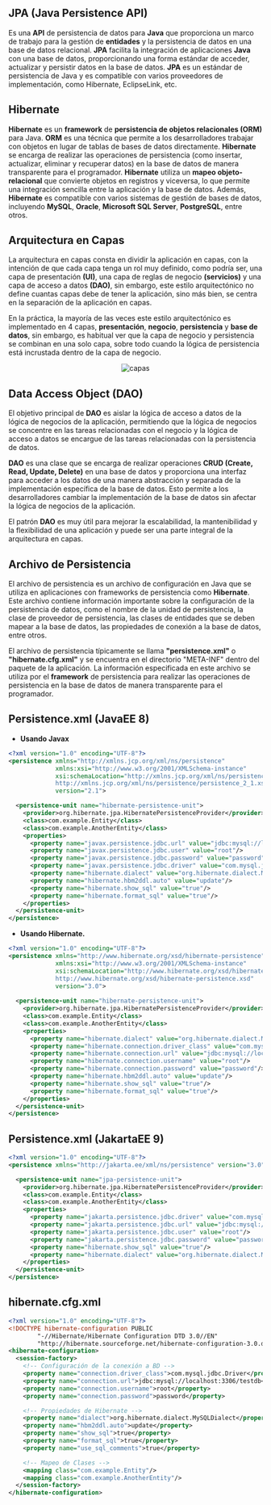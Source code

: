## JPA (Java Persistence API)

Es una **API** de persistencia de datos para **Java** que proporciona un marco de trabajo para la gestión de **entidades** y la persistencia de datos en una base de datos relacional. **JPA** facilita la integración de aplicaciones **Java** con una base de datos, proporcionando una forma estándar de acceder, actualizar y persistir datos en la base de datos. **JPA** es un estándar de persistencia de Java y es compatible con varios proveedores de implementación, como Hibernate, EclipseLink, etc.

## Hibernate

**Hibernate** es un **framework** de **persistencia de objetos relacionales (ORM)** para Java. **ORM** es una técnica que permite a los desarrolladores trabajar con objetos en lugar de tablas de bases de datos directamente. **Hibernate** se encarga de realizar las operaciones de persistencia (como insertar, actualizar, eliminar y recuperar datos) en la base de datos de manera transparente para el programador. **Hibernate** utiliza un **mapeo objeto-relacional** que convierte objetos en registros y viceversa, lo que permite una integración sencilla entre la aplicación y la base de datos. Además, **Hibernate** es compatible con varios sistemas de gestión de bases de datos, incluyendo **MySQL**, **Oracle**, **Microsoft SQL Server**, **PostgreSQL**, entre otros.

## Arquitectura en Capas

La arquitectura en capas consta en dividir la aplicación en capas, con la intención de que cada capa tenga un rol muy definido, como podría ser, una capa de presentación **(UI)**, una capa de reglas de negocio **(servicios)** y una capa de acceso a datos **(DAO)**, sin embargo, este estilo arquitectónico no define cuantas capas debe de tener la aplicación, sino más bien, se centra en la separación de la aplicación en capas.

En la práctica, la mayoría de las veces este estilo arquitectónico es implementado en 4 capas, **presentación**, **negocio**, **persistencia** y **base de datos**, sin embargo, es habitual ver que la capa de negocio y persistencia se combinan en una solo capa, sobre todo cuando la lógica de persistencia está incrustada dentro de la capa de negocio.

<div align="center">
<img src="https://user-images.githubusercontent.com/40324908/217148765-48099e65-a68b-45a4-ba36-47739355574e.png" alt="capas">
</div>

## Data Access Object (DAO)

El objetivo principal de **DAO** es aislar la lógica de acceso a datos de la lógica de negocios de la aplicación, permitiendo que la lógica de negocios se concentre en las tareas relacionadas con el negocio y la lógica de acceso a datos se encargue de las tareas relacionadas con la persistencia de datos.

**DAO** es una clase que se encarga de realizar operaciones **CRUD (Create, Read, Update, Delete)** en una base de datos y proporciona una interfaz para acceder a los datos de una manera abstracción y separada de la implementación específica de la base de datos. Esto permite a los desarrolladores cambiar la implementación de la base de datos sin afectar la lógica de negocios de la aplicación.

El patrón **DAO** es muy útil para mejorar la escalabilidad, la mantenibilidad y la flexibilidad de una aplicación y puede ser una parte integral de la arquitectura en capas.

## Archivo de Persistencia

El archivo de persistencia es un archivo de configuración en Java que se utiliza en aplicaciones con frameworks de persistencia como **Hibernate**. Este archivo contiene información importante sobre la configuración de la persistencia de datos, como el nombre de la unidad de persistencia, la clase de proveedor de persistencia, las clases de entidades que se deben mapear a la base de datos, las propiedades de conexión a la base de datos, entre otros.

El archivo de persistencia típicamente se llama **"persistence.xml"** o **"hibernate.cfg.xml"** y se encuentra en el directorio "META-INF" dentro del paquete de la aplicación. La información especificada en este archivo se utiliza por el **framework** de persistencia para realizar las operaciones de persistencia en la base de datos de manera transparente para el programador.

## Persistence.xml (JavaEE 8)

- **Usando Javax**

```xml
<?xml version="1.0" encoding="UTF-8"?>
<persistence xmlns="http://xmlns.jcp.org/xml/ns/persistence"
             xmlns:xsi="http://www.w3.org/2001/XMLSchema-instance"
             xsi:schemaLocation="http://xmlns.jcp.org/xml/ns/persistence
             http://xmlns.jcp.org/xml/ns/persistence/persistence_2_1.xsd"
             version="2.1">

  <persistence-unit name="hibernate-persistence-unit">
    <provider>org.hibernate.jpa.HibernatePersistenceProvider</provider>
    <class>com.example.Entity</class>
    <class>com.example.AnotherEntity</class>
    <properties>
      <property name="javax.persistence.jdbc.url" value="jdbc:mysql://localhost:3306/testdb"/>
      <property name="javax.persistence.jdbc.user" value="root"/>
      <property name="javax.persistence.jdbc.password" value="password"/>
      <property name="javax.persistence.jdbc.driver" value="com.mysql.jdbc.Driver"/>
      <property name="hibernate.dialect" value="org.hibernate.dialect.MySQLDialect"/>
      <property name="hibernate.hbm2ddl.auto" value="update"/>
      <property name="hibernate.show_sql" value="true"/>
      <property name="hibernate.format_sql" value="true"/>
    </properties>
  </persistence-unit>
</persistence>
```

- **Usando Hibernate.**

```xml
<?xml version="1.0" encoding="UTF-8"?>
<persistence xmlns="http://www.hibernate.org/xsd/hibernate-persistence"
             xmlns:xsi="http://www.w3.org/2001/XMLSchema-instance"
             xsi:schemaLocation="http://www.hibernate.org/xsd/hibernate-persistence
             http://www.hibernate.org/xsd/hibernate-persistence.xsd"
             version="3.0">
 
  <persistence-unit name="hibernate-persistence-unit">
    <provider>org.hibernate.jpa.HibernatePersistenceProvider</provider>
    <class>com.example.Entity</class>
    <class>com.example.AnotherEntity</class>
    <properties>
      <property name="hibernate.dialect" value="org.hibernate.dialect.MySQLDialect"/>
      <property name="hibernate.connection.driver_class" value="com.mysql.jdbc.Driver"/>
      <property name="hibernate.connection.url" value="jdbc:mysql://localhost:3306/testdb"/>
      <property name="hibernate.connection.username" value="root"/>
      <property name="hibernate.connection.password" value="password"/>
      <property name="hibernate.hbm2ddl.auto" value="update"/>
      <property name="hibernate.show_sql" value="true"/>
      <property name="hibernate.format_sql" value="true"/>
    </properties>
  </persistence-unit>
</persistence>
```

## Persistence.xml (JakartaEE 9)

```xml
<?xml version="1.0" encoding="UTF-8"?>
<persistence xmlns="http://jakarta.ee/xml/ns/persistence" version="3.0">

  <persistence-unit name="jpa-persistence-unit">
    <provider>org.hibernate.jpa.HibernatePersistenceProvider</provider>
    <class>com.example.Entity</class>
    <class>com.example.AnotherEntity</class>
    <properties>
      <property name="jakarta.persistence.jdbc.driver" value="com.mysql.cj.jdbc.Driver"/>
      <property name="jakarta.persistence.jdbc.url" value="jdbc:mysql://localhost:3306/testdb"/>
      <property name="jakarta.persistence.jdbc.user" value="root"/>
      <property name="jakarta.persistence.jdbc.password" value="password"/>  
      <property name="hibernate.show_sql" value="true"/>
      <property name="hibernate.dialect" value="org.hibernate.dialect.MySQLDialect"/>
    </properties>
  </persistence-unit>
</persistence>
```

## hibernate.cfg.xml

```xml
<?xml version="1.0" encoding="UTF-8"?>
<!DOCTYPE hibernate-configuration PUBLIC
        "-//Hibernate/Hibernate Configuration DTD 3.0//EN"
        "http://hibernate.sourceforge.net/hibernate-configuration-3.0.dtd">
<hibernate-configuration>
  <session-factory>
    <!-- Configuración de la conexión a BD -->
    <property name="connection.driver_class">com.mysql.jdbc.Driver</property>
    <property name="connection.url">jdbc:mysql://localhost:3306/testdb</property>
    <property name="connection.username">root</property>
    <property name="connection.password">password</property>

    <!-- Propiedades de Hibernate -->
    <property name="dialect">org.hibernate.dialect.MySQLDialect</property>
    <property name="hbm2ddl.auto">update</property>
    <property name="show_sql">true</property>
    <property name="format_sql">true</property>
    <property name="use_sql_comments">true</property>

    <!-- Mapeo de Clases -->
    <mapping class="com.example.Entity"/>
    <mapping class="com.example.AnotherEntity"/>
  </session-factory>
</hibernate-configuration>
  ```
